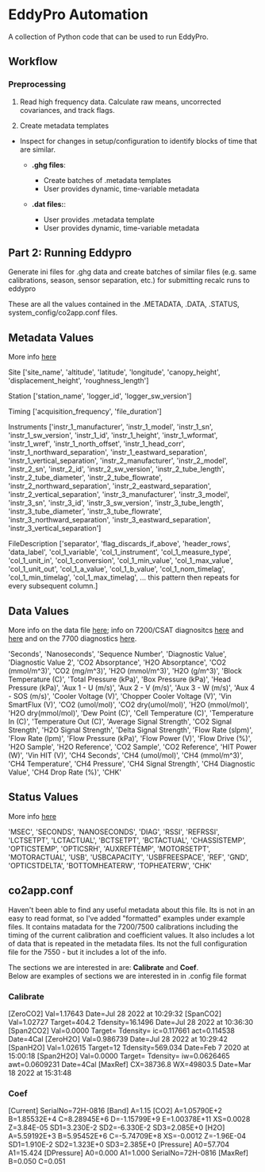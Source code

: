 # EddyPro Automation

A collection of Python code that can be used to run EddyPro.

## Workflow


### Preprocessing


1. Read high frequency data.  Calculate raw means, uncorrected covariances, and track flags.

2. Create metadata templates

* Inspect for changes in setup/configuration to identify blocks of time that are similar.

    * **.ghg files**:
        * Create batches of .metadata templates
        * User provides dynamic, time-variable metadata

    * **.dat files:**:
        * User provides .metadata template
        * User provides dynamic, time-variable metadata

## Part 2: Running Eddypro

Generate ini files for .ghg data and create batches of similar files (e.g. same calibrations, season, sensor separation, etc.) for submitting recalc runs to eddypro


These are all the values contained in the .METADATA, .DATA, .STATUS, system_config/co2app.conf files.

## Metadata Values

More info [here](https://www.licor.com/env/support/EddyPro/topics/metadata-file-editor.html)

Site
['site_name', 'altitude', 'latitude', 'longitude', 'canopy_height', 'displacement_height', 'roughness_length']

Station
['station_name', 'logger_id', 'logger_sw_version']

Timing
['acquisition_frequency', 'file_duration']

Instruments
['instr_1_manufacturer', 'instr_1_model', 'instr_1_sn', 'instr_1_sw_version', 'instr_1_id', 'instr_1_height', 'instr_1_wformat', 'instr_1_wref', 'instr_1_north_offset', 'instr_1_head_corr', 'instr_1_northward_separation', 'instr_1_eastward_separation', 'instr_1_vertical_separation', 'instr_2_manufacturer', 'instr_2_model', 'instr_2_sn', 'instr_2_id', 'instr_2_sw_version', 'instr_2_tube_length', 'instr_2_tube_diameter', 'instr_2_tube_flowrate', 'instr_2_northward_separation', 'instr_2_eastward_separation', 'instr_2_vertical_separation', 'instr_3_manufacturer', 'instr_3_model', 'instr_3_sn', 'instr_3_id', 'instr_3_sw_version', 'instr_3_tube_length', 'instr_3_tube_diameter', 'instr_3_tube_flowrate', 'instr_3_northward_separation', 'instr_3_eastward_separation', 'instr_3_vertical_separation']

FileDescription
['separator', 'flag_discards_if_above', 'header_rows', 'data_label', 'col_1_variable', 'col_1_instrument', 'col_1_measure_type', 'col_1_unit_in', 'col_1_conversion', 'col_1_min_value', 'col_1_max_value', 'col_1_unit_out', 'col_1_a_value', 'col_1_b_value', 'col_1_nom_timelag', 'col_1_min_timelag', 'col_1_max_timelag', ... this pattern then repeats for every subsequent column.]

## Data Values
More info on the data file [here](https://www.licor.com/env/support/LI-7200RS/topics/data-files.html); info on 7200/CSAT diagnositcs [here](https://www.licor.com/env/support/LI-7200RS/topics/gas-analyzer-diagnostics.html) and [here](https://www.licor.com/env/support/LI-7200RS/topics/diagnostics-eddypro.html#Gas) and on the 7700 diagnostics [here](https://www.licor.com/env/support/LI-7700/topics/data-files.html).

'Seconds', 'Nanoseconds', 'Sequence Number', 'Diagnostic Value',
'Diagnostic Value 2', 'CO2 Absorptance', 'H2O Absorptance',
'CO2 (mmol/m^3)', 'CO2 (mg/m^3)', 'H2O (mmol/m^3)', 'H2O (g/m^3)',
'Block Temperature (C)', 'Total Pressure (kPa)',
'Box Pressure (kPa)', 'Head Pressure (kPa)', 'Aux 1 - U (m/s)',
'Aux 2 - V (m/s)', 'Aux 3 - W (m/s)', 'Aux 4 - SOS (m/s)',
'Cooler Voltage (V)', 'Chopper Cooler Voltage (V)',
'Vin SmartFlux (V)', 'CO2 (umol/mol)', 'CO2 dry(umol/mol)',
'H2O (mmol/mol)', 'H2O dry(mmol/mol)', 'Dew Point (C)',
'Cell Temperature (C)', 'Temperature In (C)',
'Temperature Out (C)', 'Average Signal Strength',
'CO2 Signal Strength', 'H2O Signal Strength',
'Delta Signal Strength', 'Flow Rate (slpm)', 'Flow Rate (lpm)',
'Flow Pressure (kPa)', 'Flow Power (V)', 'Flow Drive (%)',
'H2O Sample', 'H2O Reference', 'CO2 Sample', 'CO2 Reference',
'HIT Power (W)', 'Vin HIT (V)', 'CH4 Seconds', 'CH4 (umol/mol)',
'CH4 (mmol/m^3)', 'CH4 Temperature', 'CH4 Pressure',
'CH4 Signal Strength', 'CH4 Diagnostic Value', 'CH4 Drop Rate (%)',
'CHK'

## Status Values

More info [here](https://www.licor.com/env/support/LI-7700/topics/data-files.html)

'MSEC', 'SECONDS', 'NANOSECONDS', 'DIAG', 'RSSI', 'REFRSSI',
'LCTSETPT', 'LCTACTUAL', 'BCTSETPT', 'BCTACTUAL', 'CHASSISTEMP',
'OPTICSTEMP', 'OPTICSRH', 'AUXREFTEMP', 'MOTORSETPT',
'MOTORACTUAL', 'USB', 'USBCAPACITY', 'USBFREESPACE', 'REF', 'GND',
'OPTICSTDELTA', 'BOTTOMHEATERW', 'TOPHEATERW', 'CHK'

## co2app.conf

Haven't been able to find any useful metadata about this file.  Its is not in an easy to read format, so I've added "formatted" examples under example files.  It contains matadata for the 7200/7500 calibrations including the timing of the current calibration and coefficient values.  It also includes a lot of data that is repeated in the metadata files.  Its not the full configuration file for the 7550 - but it includes a lot of the info.

The sections we are interested in are: **Calibrate** and **Coef**.  
Below are examples of sections we are interested in in .config file format

### Calibrate

[ZeroCO2]
Val=1.17643
Date=Jul 28 2022 at 10:29:32
[SpanCO2]
Val=1.02727
Target=404.2
Tdensity=16.1496
Date=Jul 28 2022 at 10:36:30
[Span2CO2]
Val=0.0000
Target=
Tdensity=
ic=0.117661
act=0.114538
Date=4Cal
[ZeroH2O]
Val=0.986739
Date=Jul 28 2022 at 10:29:42
[SpanH2O]
Val=1.02615
Target=12
Tdensity=569.034
Date=Feb 7 2020 at 15:00:18
[Span2H2O]
Val=0.0000
Target=
Tdensity=
iw=0.0626465
awt=0.0609231
Date=4Cal
[MaxRef]
CX=38736.8
WX=49803.5
Date=Mar 18 2022 at 15:31:48

### Coef

[Current]
SerialNo=72H-0816
[Band]
A=1.15
[CO2]
A=1.05790E+2
B=1.85532E+4
C=8.28945E+6
D=-1.15799E+9
E=1.00378E+11
XS=0.0028
Z=3.84E-05
SD1=3.230E-2
SD2=-6.330E-2
SD3=2.085E+0
[H2O]
A=5.59192E+3
B=5.95452E+6
C=-5.74709E+8
XS=-0.0012
Z=-1.96E-04
SD1=1.910E-2
SD2=1.323E+0
SD3=2.385E+0
[Pressure]
A0=57.704
A1=15.424
[DPressure]
A0=0.000
A1=1.000
SerialNo=72H-0816
[MaxRef]
B=0.050
C=0.051
